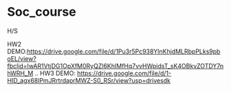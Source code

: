 # Soc_course
H/S

HW2 DEMO:https://drive.google.com/file/d/1Pu3r5Pc938YlnKhjdMLRbpPLks9pboEL/view?fbclid=IwAR1VtjDG1OpXfM0RyQZl6KhIMfHq7vvHWpidsT_sK4OBkvZOTDY7nhWRH_M
 ..
HW3 DEMO: 
https://drive.google.com/file/d/1-HID_agx68lPmJRrtrdaprMWZ-S0_RSr/view?usp=drivesdk
